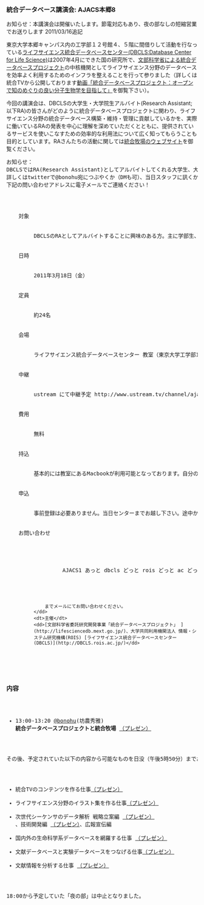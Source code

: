 ### 統合データベース講演会: AJACS本郷8  

お知らせ：本講演会は開催いたします。節電対応もあり、夜の部なしの短縮営業でお送りします 2011/03/16追記

東京大学本郷キャンパス内の工学部１２号館４、５階に間借りして活動を行なっている[ライフサイエンス統合データベースセンター(DBCLS:Database Center for Life Science)](http://dbcls.rois.ac.jp/)は2007年4月にできた国の研究所で、[文部科学省による統合データベースプロジェクト](http://lifesciencedb.mext.go.jp/)の中核機関としてライフサイエンス分野のデータベースを効率よく利用するためのインフラを整えることを行って参りました（詳しくは統合TVから公開しております[動画「統合データベースプロジェクト：オープンで知のめぐりの良い分子生物学を目指して」](http://togotv.dbcls.jp/20091221.html#p01)を御覧下さい）。

今回の講演会は、DBCLSの大学生・大学院生アルバイト(Research Assistant; 以下RA)の皆さんがどのように統合データベースプロジェクトに関わり、ライフサイエンス分野の統合データベース構築・維持・管理に貢献しているかを、実際に働いているRAの発表を中心に理解を深めていただくとともに、提供されているサービスを使いこなすための効率的な利用法について広く知ってもらうことも目的としています。RAさんたちの活動に関しては[統合牧場のウェブサイト](http://g86.dbcls.jp/)を御覧ください。

<pre>
お知らせ：
DBCLSではRA(Research Assistant)としてアルバイトしてくれる大学生、大学院生を募集しております。
詳しくはtwitterで@bonohu宛につぶやくか（DMも可）、当日スタッフに訊くか、
下記の問い合わせアドレスに電子メールでご連絡ください！

<dl class="list1" style="padding-left:16px;margin-left:16px">
    <dt>対象</dt>
    <dd>DBCLSのRAとしてアルバイトすることに興味のある方。主に学部生、大学院生を対象にしております。</dd>
    <dt>日時</dt>
    <dd>2011年3月18日（金）</dd>
    <dt>定員</dt>
    <dd>約24名</dd>
    <dt>会場</dt>
    <dd>ライフサイエンス統合データベースセンター 教室（東京大学工学部12号館4階413,415号室）[【アクセス】](http://dbcls.rois.ac.jp/access/)</dd>
    <dt>中継</dt>
    <dd>ustream にて中継予定 http://www.ustream.tv/channel/ajacs</dd>
    <dt>費用</dt>
    <dd>無料</dd>
    <dt>持込</dt>
    <dd>基本的には教室にあるMacbookが利用可能となっております。自分のマシンを使いたいという方は持込も可能です。</dd>
    <dt>申込</dt>
    <dd>事前登録は必要ありません。当日センターまでお越し下さい。途中からの参加も歓迎いたします。</dd>
    <dt>お問い合わせ</dt>
    <dd>
        <pre>
         AJACS1 あっと dbcls どっと rois どっと ac どっと jp
        </pre>
        までメールにてお問い合わせください。
    </dd>
    <dt>主催</dt>
    <dd>[文部科学省委託研究開発事業「統合データベースプロジェクト」 ](http://lifesciencedb.mext.go.jp/)、大学共同利用機関法人 情報・システム研究機構(ROIS) [ライフサイエンス統合データベースセンター(DBCLS)](http://DBCLS.rois.ac.jp/)</dd>
</dl>

### 内容  

* 13:00-13:20 [@bonohu](http://twitter.com/bonohu)(坊農秀雅) **統合データベースプロジェクトと統合牧場** [（プレゼン）](http://togotv.dbcls.jp/20110320.html#p01)

その後、予定されていた以下の内容から可能なものを日没（午後5時50分）までお送りする予定です。

* 統合TVのコンテンツを作る仕事[（プレゼン）](http://togotv.dbcls.jp/20110321.html#p01)
* ライフサイエンス分野のイラスト集を作る仕事[（プレゼン）](http://togotv.dbcls.jp/20110322.html#p01)
* 次世代シーケンサのデータ解析 戦略立案編 [（プレゼン）](http://www.slideshare.net/inutano/ss-7340340) 、技術開発編  [（プレゼン）](http://togotv.dbcls.jp/20110324.html#p01)、広報宣伝編
* 国内外の生命科学系データベースを網羅する仕事 [（プレゼン）](http://togotv.dbcls.jp/20110325.html#p01)
* 文献データベースと実験データベースをつなげる仕事[（プレゼン）](http://togotv.dbcls.jp/20110326.html#p01)
* 文献情報を分析する仕事 [（プレゼン）](http://togotv.dbcls.jp/20110327.html#p01)

18:00から予定していた「夜の部」は中止となりました。
